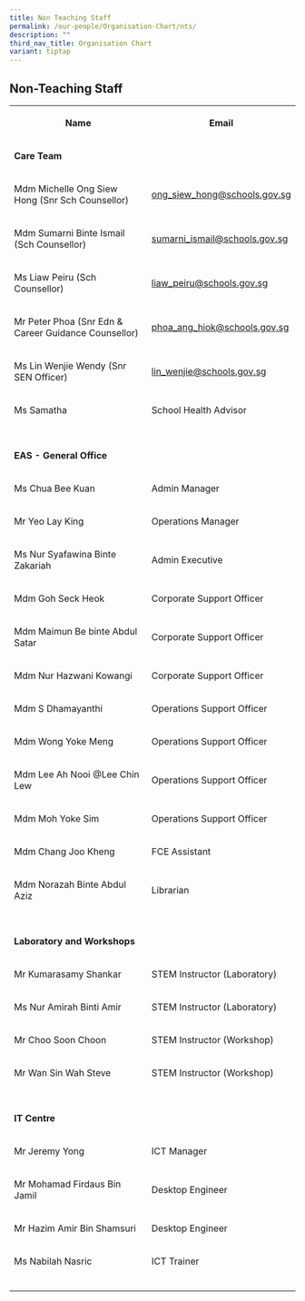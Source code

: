 ```yaml
---
title: Non Teaching Staff
permalink: /our-people/Organisation-Chart/nts/
description: ""
third_nav_title: Organisation Chart
variant: tiptap
---
```

<h2>Non-Teaching Staff</h2>
<table style="minWidth: 50px">
<colgroup>
<col>
<col>
</colgroup>
<tbody>
<tr>
<th rowspan="1" colspan="1">
<p>Name</p>
</th>
<th rowspan="1" colspan="1">
<p>Email</p>
</th>
</tr>
<tr>
<td rowspan="1" colspan="1">
<p><strong>Care Team</strong>
</p>
</td>
<td rowspan="1" colspan="1">
<p></p>
</td>
</tr>
<tr>
<td rowspan="1" colspan="1">
<p>Mdm Michelle Ong Siew Hong (Snr Sch Counsellor)</p>
</td>
<td rowspan="1" colspan="1">
<p><a href="mailto:ong_siew_hong@schools.gov.sg" rel="noopener noreferrer nofollow" target="_blank">ong_siew_hong@schools.gov.sg</a>
</p>
</td>
</tr>
<tr>
<td rowspan="1" colspan="1">
<p>Mdm Sumarni Binte Ismail (Sch Counsellor)</p>
</td>
<td rowspan="1" colspan="1">
<p><a href="mailto:sumarni_ismail@schools.gov.sg" rel="noopener noreferrer nofollow" target="_blank">sumarni_ismail@schools.gov.sg</a>
</p>
</td>
</tr>
<tr>
<td rowspan="1" colspan="1">
<p>Ms Liaw Peiru (Sch Counsellor)</p>
</td>
<td rowspan="1" colspan="1">
<p><a href="mailto: liaw_peiru@schools.gov.sg" rel="noopener nofollow" target="_blank">liaw_peiru@schools.gov.sg</a>
</p>
</td>
</tr>
<tr>
<td rowspan="1" colspan="1">
<p>Mr Peter Phoa (Snr Edn &amp; Career Guidance Counsellor)</p>
</td>
<td rowspan="1" colspan="1">
<p><a href="mailto:phoa_ang_hiok@schools.gov.sg" rel="noopener noreferrer nofollow" target="_blank">phoa_ang_hiok@schools.gov.sg</a>
</p>
</td>
</tr>
<tr>
<td rowspan="1" colspan="1">
<p>Ms Lin Wenjie Wendy (Snr SEN Officer)</p>
</td>
<td rowspan="1" colspan="1">
<p><a href="mailto:lin_wenjie@schools.gov.sg" rel="noopener noreferrer nofollow" target="_blank">lin_wenjie@schools.gov.sg</a>
</p>
</td>
</tr>
<tr>
<td rowspan="1" colspan="1">
<p>Ms Samatha</p>
</td>
<td rowspan="1" colspan="1">
<p>School Health Advisor</p>
</td>
</tr>
<tr>
<td rowspan="1" colspan="1">
<p></p>
</td>
<td rowspan="1" colspan="1">
<p></p>
</td>
</tr>
<tr>
<td rowspan="1" colspan="1">
<p><strong>EAS - General Office</strong>
</p>
</td>
<td rowspan="1" colspan="1">
<p></p>
</td>
</tr>
<tr>
<td rowspan="1" colspan="1">
<p>Ms Chua Bee Kuan</p>
</td>
<td rowspan="1" colspan="1">
<p>Admin Manager</p>
</td>
</tr>
<tr>
<td rowspan="1" colspan="1">
<p>Mr Yeo Lay King</p>
</td>
<td rowspan="1" colspan="1">
<p>Operations Manager</p>
</td>
</tr>
<tr>
<td rowspan="1" colspan="1">
<p>Ms Nur Syafawina Binte Zakariah</p>
</td>
<td rowspan="1" colspan="1">
<p>Admin Executive</p>
</td>
</tr>
<tr>
<td rowspan="1" colspan="1">
<p>Mdm Goh Seck Heok</p>
</td>
<td rowspan="1" colspan="1">
<p>Corporate Support Officer</p>
</td>
</tr>
<tr>
<td rowspan="1" colspan="1">
<p>Mdm Maimun Be binte Abdul Satar</p>
</td>
<td rowspan="1" colspan="1">
<p>Corporate Support Officer</p>
</td>
</tr>
<tr>
<td rowspan="1" colspan="1">
<p>Mdm Nur Hazwani Kowangi</p>
</td>
<td rowspan="1" colspan="1">
<p>Corporate Support Officer</p>
</td>
</tr>
<tr>
<td rowspan="1" colspan="1">
<p>Mdm S Dhamayanthi</p>
</td>
<td rowspan="1" colspan="1">
<p>Operations Support Officer</p>
</td>
</tr>
<tr>
<td rowspan="1" colspan="1">
<p>Mdm Wong Yoke Meng</p>
</td>
<td rowspan="1" colspan="1">
<p>Operations Support Officer</p>
</td>
</tr>
<tr>
<td rowspan="1" colspan="1">
<p>Mdm Lee Ah Nooi @Lee Chin Lew</p>
</td>
<td rowspan="1" colspan="1">
<p>Operations Support Officer</p>
</td>
</tr>
<tr>
<td rowspan="1" colspan="1">
<p>Mdm Moh Yoke Sim</p>
</td>
<td rowspan="1" colspan="1">
<p>Operations Support Officer</p>
</td>
</tr>
<tr>
<td rowspan="1" colspan="1">
<p>Mdm Chang Joo Kheng</p>
</td>
<td rowspan="1" colspan="1">
<p>FCE Assistant</p>
</td>
</tr>
<tr>
<td rowspan="1" colspan="1">
<p>Mdm Norazah Binte Abdul Aziz</p>
</td>
<td rowspan="1" colspan="1">
<p>Librarian</p>
</td>
</tr>
<tr>
<td rowspan="1" colspan="1">
<p></p>
</td>
<td rowspan="1" colspan="1">
<p></p>
</td>
</tr>
<tr>
<td rowspan="1" colspan="1">
<p><strong>Laboratory and Workshops</strong>
</p>
</td>
<td rowspan="1" colspan="1">
<p></p>
</td>
</tr>
<tr>
<td rowspan="1" colspan="1">
<p>Mr Kumarasamy Shankar</p>
</td>
<td rowspan="1" colspan="1">
<p>STEM Instructor (Laboratory)</p>
</td>
</tr>
<tr>
<td rowspan="1" colspan="1">
<p>Ms Nur Amirah Binti Amir</p>
</td>
<td rowspan="1" colspan="1">
<p>STEM Instructor (Laboratory)</p>
</td>
</tr>
<tr>
<td rowspan="1" colspan="1">
<p>Mr Choo Soon Choon</p>
</td>
<td rowspan="1" colspan="1">
<p>STEM Instructor (Workshop)</p>
</td>
</tr>
<tr>
<td rowspan="1" colspan="1">
<p>Mr Wan Sin Wah Steve</p>
</td>
<td rowspan="1" colspan="1">
<p>STEM Instructor (Workshop)</p>
</td>
</tr>
<tr>
<td rowspan="1" colspan="1">
<p></p>
</td>
<td rowspan="1" colspan="1">
<p></p>
</td>
</tr>
<tr>
<td rowspan="1" colspan="1">
<p><strong>IT Centre</strong>
</p>
</td>
<td rowspan="1" colspan="1">
<p></p>
</td>
</tr>
<tr>
<td rowspan="1" colspan="1">
<p>Mr Jeremy Yong</p>
</td>
<td rowspan="1" colspan="1">
<p>ICT Manager</p>
</td>
</tr>
<tr>
<td rowspan="1" colspan="1">
<p>Mr Mohamad Firdaus Bin Jamil</p>
</td>
<td rowspan="1" colspan="1">
<p>Desktop Engineer</p>
</td>
</tr>
<tr>
<td rowspan="1" colspan="1">
<p>Mr Hazim Amir Bin Shamsuri</p>
</td>
<td rowspan="1" colspan="1">
<p>Desktop Engineer</p>
</td>
</tr>
<tr>
<td rowspan="1" colspan="1">
<p>Ms Nabilah Nasric</p>
</td>
<td rowspan="1" colspan="1">
<p>ICT Trainer</p>
</td>
</tr>
<tr>
<td rowspan="1" colspan="1">
<p></p>
</td>
<td rowspan="1" colspan="1">
<p></p>
</td>
</tr>
</tbody>
</table>
<p></p>